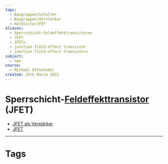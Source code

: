 ```yaml
---
tags:
  - Baugruppen/Schalter
  - Baugruppen/Verstärker
  - Halbleiter/FET
aliases:
  - Sperrschicht-Feldeffekttransistoren
  - JFET
  - JFETs
  - junction field-effect transistor
  - junction field-effect transistors
subject:
  - hwe
source:
  - Michael Offenhuber
created: 25th March 2022
---
```


# Sperrschicht-[Feldeffekttransistor]({MOC}%20Transistor.md) (JFET)

- [JFET als Verstärker](../assets/pdf/JFET%20als%20Verstärker.pdf)
- [JFET](../assets/pdf/JFET.pdf)

---

# Tags